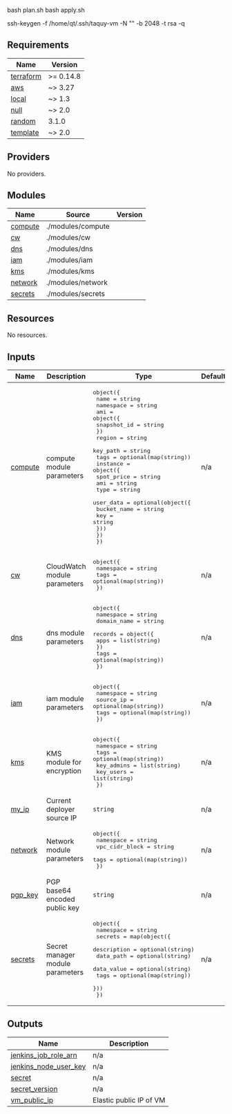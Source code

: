 bash plan.sh
bash apply.sh

ssh-keygen -f /home/qt/.ssh/taquy-vm -N "" -b 2048 -t rsa -q

<!-- BEGINNING OF PRE-COMMIT-TERRAFORM DOCS HOOK -->
## Requirements

| Name | Version |
|------|---------|
| <a name="requirement_terraform"></a> [terraform](#requirement\_terraform) | >= 0.14.8 |
| <a name="requirement_aws"></a> [aws](#requirement\_aws) | ~> 3.27 |
| <a name="requirement_local"></a> [local](#requirement\_local) | ~> 1.3 |
| <a name="requirement_null"></a> [null](#requirement\_null) | ~> 2.0 |
| <a name="requirement_random"></a> [random](#requirement\_random) | 3.1.0 |
| <a name="requirement_template"></a> [template](#requirement\_template) | ~> 2.0 |

## Providers

No providers.

## Modules

| Name | Source | Version |
|------|--------|---------|
| <a name="module_compute"></a> [compute](#module\_compute) | ./modules/compute |  |
| <a name="module_cw"></a> [cw](#module\_cw) | ./modules/cw |  |
| <a name="module_dns"></a> [dns](#module\_dns) | ./modules/dns |  |
| <a name="module_iam"></a> [iam](#module\_iam) | ./modules/iam |  |
| <a name="module_kms"></a> [kms](#module\_kms) | ./modules/kms |  |
| <a name="module_network"></a> [network](#module\_network) | ./modules/network |  |
| <a name="module_secrets"></a> [secrets](#module\_secrets) | ./modules/secrets |  |

## Resources

No resources.

## Inputs

| Name | Description | Type | Default | Required |
|------|-------------|------|---------|:--------:|
| <a name="input_compute"></a> [compute](#input\_compute) | compute module parameters | <pre>object({<br>    name      = string<br>    namespace = string<br>    ami = object({<br>      snapshot_id = string<br>    })<br>    region   = string<br>    key_path = string<br>    tags     = optional(map(string))<br>    instance = object({<br>      spot_price = string<br>      ami        = string<br>      type       = string<br>      user_data = optional(object({<br>        bucket_name = string<br>        key         = string<br>      }))<br>    })<br>  })</pre> | n/a | yes |
| <a name="input_cw"></a> [cw](#input\_cw) | CloudWatch module parameters | <pre>object({<br>    namespace = string<br>    tags      = optional(map(string))<br>  })</pre> | n/a | yes |
| <a name="input_dns"></a> [dns](#input\_dns) | dns module parameters | <pre>object({<br>    namespace   = string<br>    domain_name = string<br>    records = object({<br>      apps = list(string)<br>    })<br>    tags = optional(map(string))<br>  })</pre> | n/a | yes |
| <a name="input_iam"></a> [iam](#input\_iam) | iam module parameters | <pre>object({<br>    namespace = string<br>    source_ip = optional(map(string))<br>    tags      = optional(map(string))<br>  })</pre> | n/a | yes |
| <a name="input_kms"></a> [kms](#input\_kms) | KMS module for encryption | <pre>object({<br>    namespace  = string<br>    tags       = optional(map(string))<br>    key_admins = list(string)<br>    key_users  = list(string)<br>  })</pre> | n/a | yes |
| <a name="input_my_ip"></a> [my\_ip](#input\_my\_ip) | Current deployer source IP | `string` | n/a | yes |
| <a name="input_network"></a> [network](#input\_network) | Network module parameters | <pre>object({<br>    namespace      = string<br>    vpc_cidr_block = string<br>    tags           = optional(map(string))<br>  })</pre> | n/a | yes |
| <a name="input_pgp_key"></a> [pgp\_key](#input\_pgp\_key) | PGP base64 encoded public key | `string` | n/a | yes |
| <a name="input_secrets"></a> [secrets](#input\_secrets) | Secret manager module parameters | <pre>object({<br>    namespace = string<br>    secrets = map(object({<br>      description = optional(string)<br>      data_path   = optional(string)<br>      data_value  = optional(string)<br>      tags        = optional(map(string))<br>    }))<br>  })</pre> | n/a | yes |

## Outputs

| Name | Description |
|------|-------------|
| <a name="output_jenkins_job_role_arn"></a> [jenkins\_job\_role\_arn](#output\_jenkins\_job\_role\_arn) | n/a |
| <a name="output_jenkins_node_user_key"></a> [jenkins\_node\_user\_key](#output\_jenkins\_node\_user\_key) | n/a |
| <a name="output_secret"></a> [secret](#output\_secret) | n/a |
| <a name="output_secret_version"></a> [secret\_version](#output\_secret\_version) | n/a |
| <a name="output_vm_public_ip"></a> [vm\_public\_ip](#output\_vm\_public\_ip) | Elastic public IP of VM |
<!-- END OF PRE-COMMIT-TERRAFORM DOCS HOOK -->
